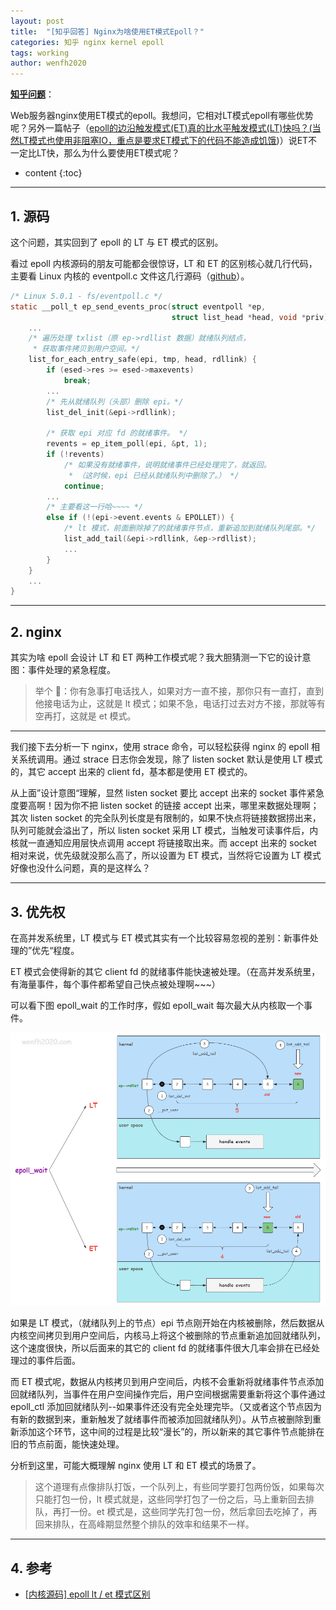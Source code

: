 ```yaml
---
layout: post
title:  "[知乎回答] Nginx为啥使用ET模式Epoll？"
categories: 知乎 nginx kernel epoll
tags: working
author: wenfh2020
---
```


[**知乎问题**](https://www.zhihu.com/question/21202701/answer/2230298669)：

Web服务器nginx使用ET模式的epoll。我想问，它相对LT模式epoll有哪些优势呢？另外一篇帖子（[epoll的边沿触发模式(ET)真的比水平触发模式(LT)快吗？(当然LT模式也使用非阻塞IO，重点是要求ET模式下的代码不能造成饥饿](https://www.zhihu.com/question/20502870?q=Nginx%E4%B8%BA%E5%95%A5%E4%BD%BF%E7%94%A8ET%E6%A8%A1%E5%BC%8FEpoll%EF%BC%9F))）说ET不一定比LT快，那么为什么要使用ET模式呢？




* content
{:toc}

---

## 1. 源码

这个问题，其实回到了 epoll 的 LT 与 ET 模式的区别。

看过 epoll 内核源码的朋友可能都会很惊讶，LT 和 ET 的区别核心就几行代码，主要看 Linux 内核的 eventpoll.c 文件这几行源码（[github](https://github.com/torvalds/linux/blob/42eb8fdac2fc5d62392dcfcf0253753e821a97b0/fs/eventpoll.c#L1700)）。

```c
/* Linux 5.0.1 - fs/eventpoll.c */
static __poll_t ep_send_events_proc(struct eventpoll *ep,
                                    struct list_head *head, void *priv) {
    ...
    /* 遍历处理 txlist（原 ep->rdllist 数据）就绪队列结点，
     * 获取事件拷贝到用户空间。*/
    list_for_each_entry_safe(epi, tmp, head, rdllink) {
        if (esed->res >= esed->maxevents) 
            break;
        ...
        /* 先从就绪队列（头部）删除 epi。*/
        list_del_init(&epi->rdllink);

        /* 获取 epi 对应 fd 的就绪事件。 */
        revents = ep_item_poll(epi, &pt, 1);
        if (!revents)
            /* 如果没有就绪事件，说明就绪事件已经处理完了，就返回。
             * （这时候，epi 已经从就绪队列中删除了。） */
            continue;
        ...
        /* 主要看这一行哈~~~~ */
        else if (!(epi->event.events & EPOLLET)) {
            /* lt 模式，前面删除掉了的就绪事件节点，重新追加到就绪队列尾部。*/
            list_add_tail(&epi->rdllink, &ep->rdllist);
            ...
        }
    }
    ...
}
```

---

## 2. nginx

其实为啥 epoll 会设计 LT 和 ET 两种工作模式呢？我大胆猜测一下它的设计意图：事件处理的紧急程度。

> 举个 🌰：你有急事打电话找人，如果对方一直不接，那你只有一直打，直到他接电话为止，这就是 lt 模式；如果不急，电话打过去对方不接，那就等有空再打，这就是 et 模式。

---

我们接下去分析一下 nginx，使用 strace 命令，可以轻松获得 nginx 的 epoll 相关系统调用。通过 strace 日志你会发现，除了 listen socket 默认是使用 LT 模式的，其它 accept 出来的 client fd，基本都是使用 ET 模式的。

从上面”设计意图“理解，显然 listen socket 要比 accept 出来的 socket 事件紧急度要高啊！因为你不把 listen socket 的链接 accept 出来，哪里来数据处理啊；其次 listen socket 的完全队列长度是有限制的，如果不快点将链接数据捞出来，队列可能就会溢出了，所以 listen socket 采用 LT 模式，当触发可读事件后，内核就一直通知应用层快点调用 accept 将链接取出来。而 accept 出来的 socket 相对来说，优先级就没那么高了，所以设置为 ET 模式，当然将它设置为 LT 模式好像也没什么问题，真的是这样么？

---

## 3. 优先权

在高并发系统里，LT 模式与 ET 模式其实有一个比较容易忽视的差别：新事件处理的”优先“程度。

ET 模式会使得新的其它 client fd 的就绪事件能快速被处理。（在高并发系统里，有海量事件，每个事件都希望自己快点被处理啊~~~）

可以看下图 epoll_wait 的工作时序，假如 epoll_wait 每次最大从内核取一个事件。

<div align=center><img src="/images/2023-07-01-16-02-17.png" data-action="zoom"></div>

如果是 LT 模式，（就绪队列上的节点）epi 节点刚开始在内核被删除，然后数据从内核空间拷贝到用户空间后，内核马上将这个被删除的节点重新追加回就绪队列，这个速度很快，所以后面来的其它的 client fd 的就绪事件很大几率会排在已经处理过的事件后面。

而 ET 模式呢，数据从内核拷贝到用户空间后，内核不会重新将就绪事件节点添加回就绪队列，当事件在用户空间操作完后，用户空间根据需要重新将这个事件通过 epoll_ctl 添加回就绪队列--如果事件还没有完全处理完毕。（又或者这个节点因为有新的数据到来，重新触发了就绪事件而被添加回就绪队列）。从节点被删除到重新添加这个环节，这中间的过程是比较“漫长”的，所以新来的其它事件节点能排在旧的节点前面，能快速处理。

分析到这里，可能大概理解 nginx 使用 LT 和 ET 模式的场景了。

> 这个道理有点像排队打饭，一个队列上，有些同学要打包两份饭，如果每次只能打包一份，lt 模式就是，这些同学打包了一份之后，马上重新回去排队，再打一份。et 模式是，这些同学先打包一份，然后拿回去吃掉了，再回来排队，在高峰期显然整个排队的效率和结果不一样。

---

## 4. 参考

* [[内核源码] epoll lt / et 模式区别](https://wenfh2020.com/2020/06/11/epoll-lt-et/)